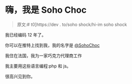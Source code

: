 # 嗨，我是 Soho Choc

> 原文:# t0]https://dev . to/soho shock/hi-im soho shock

我已经编码 12 年了。

你可以在推特上找到我，我的名字是 [@SohoChoc](https://twitter.com/SohoChoc)

我住在法国，我为一家巧克力代理商工作

我主要用这些语言编程:php 和 js。

很高兴见到你。